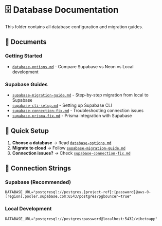 # 🗄️ Database Documentation

This folder contains all database configuration and migration guides.

## 📄 Documents

### Getting Started
- [`database-options.md`](./database-options.md) - Compare Supabase vs Neon vs Local development

### Supabase Guides
- [`supabase-migration-guide.md`](./supabase-migration-guide.md) - Step-by-step migration from local to Supabase
- [`supabase-cli-setup.md`](./supabase-cli-setup.md) - Setting up Supabase CLI
- [`supabase-connection-fix.md`](./supabase-connection-fix.md) - Troubleshooting connection issues
- [`supabase-prisma-fix.md`](./supabase-prisma-fix.md) - Prisma integration with Supabase

## 🚀 Quick Setup

1. **Choose a database** → Read [`database-options.md`](./database-options.md)
2. **Migrate to cloud** → Follow [`supabase-migration-guide.md`](./supabase-migration-guide.md)
3. **Connection issues?** → Check [`supabase-connection-fix.md`](./supabase-connection-fix.md)

## 🔗 Connection Strings

### Supabase (Recommended)
```
DATABASE_URL="postgresql://postgres.[project-ref]:[password]@aws-0-[region].pooler.supabase.com:6543/postgres?pgbouncer=true"
```

### Local Development
```
DATABASE_URL="postgresql://postgres:password@localhost:5432/vibetoapp"
```